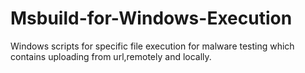 # Msbuild-for-Windows-Execution

Windows scripts for specific file execution for malware testing which contains uploading from url,remotely and locally.
